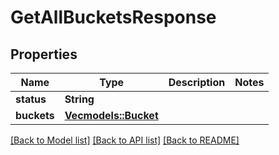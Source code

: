 # GetAllBucketsResponse

## Properties

Name | Type | Description | Notes
------------ | ------------- | ------------- | -------------
**status** | **String** |  | 
**buckets** | [**Vec<models::Bucket>**](Bucket.md) |  | 

[[Back to Model list]](../README.md#documentation-for-models) [[Back to API list]](../README.md#documentation-for-api-endpoints) [[Back to README]](../README.md)


